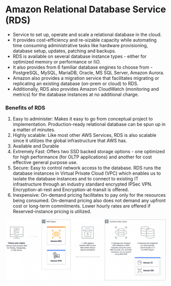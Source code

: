 # Amazon Relational Database Service (RDS)

* Service to set up, operate and scale a relational database in the cloud.
* It provides cost-efficiency and re-sizable capacity while automating time consuming administrative tasks like hardware provisioning, database setup, updates, patching and backups. 
* RDS is available on several database instance types - either for optimized memory or performance or I\O. 
* It also provides from 6 familiar database engines to choose from - PostgreSQL, MySQL, MariaDB, Oracle, MS SQL Server, Amazon Aurora. 
* Amazon also provides a migration service that facilitates migrating or replicating an existing database (on-prem or cloud) to RDS. 
* Additionally, RDS also provides Amazon CloudWatch (monitoring and metrics) for the database instances at no additional charge. 

### Benefits of RDS
1. Easy to administer: Makes it easy to go from conceptual project to implementation. Production-ready relational database can be spun up in a matter of minutes. 
2. Highly scalable: Like most other AWS Services, RDS is also scalable since it utilizes the global infrastructure that AWS has.
3. Available and Durable
4. Extremely Fast: Offers two SSD backed storage options - one optimized for high performance (for OLTP applications) and another for cost effective general purpose use. 
5. Secure: Easy to control network access to the database. RDS runs the database instances in Virtual Private Cloud (VPC) which enables us to isolate the database instances and to connect to existing IT infrastructure through an industry standard encrypted IPSec VPN. Encryption-at-rest and Encryption-at-transit is offered.  
6. Inexpensive: On-demand pricing facilitates to pay only for the resources being consumed. On-demand pricing also does not demand any upfront cost or long-term commitments. Lower hourly rates are offered if Reserved-instance pricing is utilized. 

![Amazon RDS](assets/relational_database_service/Amazon_RDS.png)